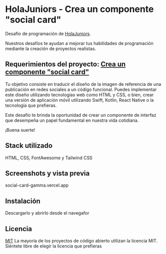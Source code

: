 # HolaJuniors - Crea un componente "social card"

Desafío de programación de [HolaJuniors](https://holajuniors.com).

Nuestros desafíos te ayudan a mejorar tus habilidades de programación mediante la creación de proyectos realistas.

## Requerimientos del proyecto: [Crea un componente "social card"](https://holajuniors.com/challenges/crea-un-componente-social-card)

Tu objetivo consiste en traducir el diseño de la imagen de referencia de una publicación en redes sociales a un código funcional. Puedes implementar este diseño utilizando tecnologías web como HTML y CSS, o bien, crear una versión de aplicación móvil utilizando Swift, Kotlin, React Native o la tecnología que prefieras.

Este desafío te brinda la oportunidad de crear un componente de interfaz que desempeña un papel fundamental en nuestra vida cotidiana.

¡Buena suerte!

## Stack utilizado

HTML, CSS, FontAwesome y Tailwind CSS

## Screenshots y vista previa

social-card-gamma.vercel.app

## Instalación

Descargarlo y abrirlo desde el navegafor

## Licencia

[MIT](https://choosealicense.com/licenses/mit/)
La mayoría de los proyectos de código abierto utilizan la licencia MIT. Siéntete libre de elegir la licencia que prefieras
